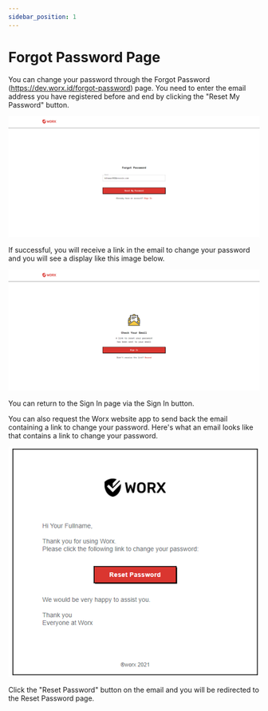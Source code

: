 ```yaml
---
sidebar_position: 1
---
```


# Forgot Password Page

You can change your password through the Forgot Password (https://dev.worx.id/forgot-password) page. You need to enter the email address you have registered before and end by clicking the "Reset My Password" button.

![](/img/screenshots/website-application-usage/change-password/forgot-password/forgot-password-1.png)

If successful, you will receive a link in the email to change your password and you will see a display like this image below.

![](/img/screenshots/website-application-usage/change-password/forgot-password/forgot-password-2.png)

You can return to the Sign In page via the Sign In button.

You can also request the Worx website app to send back the email containing a link to change your password. Here's what an email looks like that contains a link to change your password.

![](/img/screenshots/website-application-usage/change-password/forgot-password/forgot-password-3.png)

Click the "Reset Password" button on the email and you will be redirected to the Reset Password page.